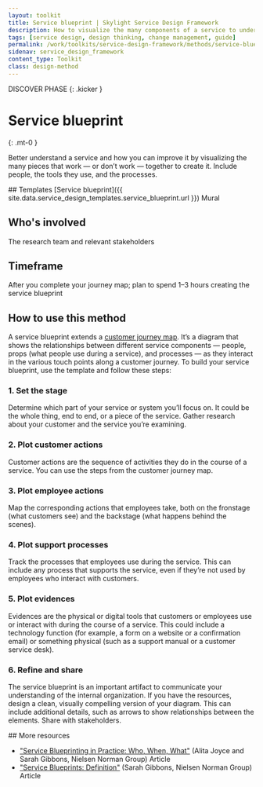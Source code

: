 ```yaml
---
layout: toolkit
title: Service blueprint | Skylight Service Design Framework
description: How to visualize the many components of a service to understand all pieces of the customer experience.
tags: [service design, design thinking, change management, guide]
permalink: /work/toolkits/service-design-framework/methods/service-blueprint/
sidenav: service_design_framework
content_type: Toolkit
class: design-method
---
```


DISCOVER PHASE
{: .kicker }

# Service blueprint
{: .mt-0 }

Better understand a service and how you can improve it by visualizing the many pieces that work — or don’t work — together to create it. Include people, the tools they use, and the processes.

<div class="callout--tip callout--summary" markdown="1">
## Templates
[Service blueprint]({{ site.data.service_design_templates.service_blueprint.url }}) <span class="badge badge-sub">Mural</span>

## Who's involved
The research team and relevant stakeholders

## Timeframe
After you complete your journey map; plan to spend 1–3 hours creating the service blueprint
</div>

## How to use this method

A service blueprint extends a [customer journey map](/work/toolkits/service-design-framework/methods/customer-journey-mapping/). It’s a diagram that shows the relationships between different service components — people, props (what people use during a service), and processes — as they interact in the various touch points along a customer journey. To build your service blueprint, use the template and follow these steps:

### 1. Set the stage

Determine which part of your service or system you’ll focus on. It could be the whole thing, end to end, or a piece of the service. Gather research about your customer and the service you’re examining.

### 2. Plot customer actions

Customer actions are the sequence of activities they do in the course of a service. You can use the steps from the customer journey map.

### 3. Plot employee actions

Map the corresponding actions that employees take, both on the fronstage (what customers see) and the backstage (what happens behind the scenes).

### 4. Plot support processes

Track the processes that employees use during the service. This can include any process that supports the service, even if they’re not used by employees who interact with customers.

### 5. Plot evidences

Evidences are the physical or digital tools that customers or employees use or interact with during the course of a service. This could include a technology function (for example, a form on a website or a confirmation email) or something physical (such as a support manual or a customer service desk).

### 6. Refine and share

The service blueprint is an important artifact to communicate your understanding of the internal organization. If you have the resources, design a clean, visually compelling version of your diagram. This can include additional details, such as arrows to show relationships between the elements. Share with stakeholders.

<div class="callout--note" markdown="1">
## More resources

* ["Service Blueprinting in Practice: Who, When, What"](https://www.nngroup.com/articles/service-blueprinting-practice/?lm=service-design-101&pt=article) (Alita Joyce and Sarah Gibbons, Nielsen Norman Group) <span class="badge badge-sub">Article</span>
* ["Service Blueprints: Definition"](https://www.nngroup.com/articles/service-blueprints-definition/) (Sarah Gibbons, Nielsen Norman Group) <span class="badge badge-sub">Article</span>
</div>
